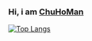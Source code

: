 ### Hi, i am [ChuHoMan](https://github.com/ChuHoMan) 

[![Top Langs](https://github-readme-stats.vercel.app/api/top-langs/?username=ChuHoMan&layout=compact)](https://github.com/anuraghazra/github-readme-stats)
